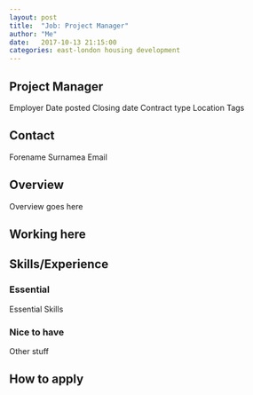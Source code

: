 ```yaml
---
layout: post
title:  "Job: Project Manager"
author: "Me"
date:   2017-10-13 21:15:00
categories: east-london housing development
---
```

## Project Manager
Employer
Date posted
Closing date
Contract type
Location
Tags

## Contact
Forename Surnamea
Email

## Overview

Overview goes here

## Working here

## Skills/Experience

### Essential
Essential Skills

### Nice to have
Other stuff

## How to apply
